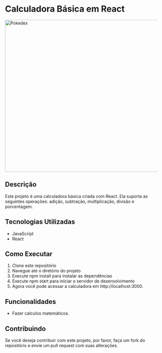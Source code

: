 # Calculadora Básica em React

<img src="assets/img/Templates - Pokedex.png" alt="Pokedex" style="width: 600px; height: 500px;">

## Descrição

Este projeto é uma calculadora básica criada com React. Ela suporta as seguintes operações: adição, subtração, multiplicação, divisão e porcentagem.

## Tecnologias Utilizadas

- JavaScript
- React

## Como Executar

1. Clone este repositório
2. Navegue até o diretório do projeto
3. Execute npm install para instalar as dependências
4. Execute npm start para iniciar o servidor de desenvolvimento
5. Agora você pode acessar a calculadora em http://localhost:3000.

## Funcionalidades

- Fazer calculos matemáticos. 

## Contribuindo

Se você deseja contribuir com este projeto, por favor, faça um fork do repositório e envie um pull request com suas alterações.
